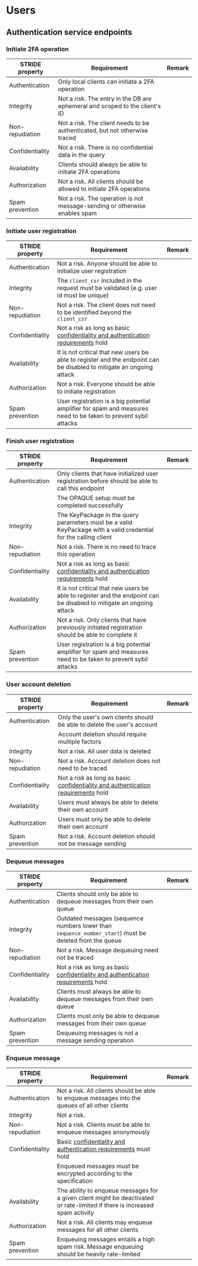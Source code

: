 # Users

## Authentication service endpoints

### Initiate 2FA operation

| STRIDE property | Requirement                                                                 | Remark |
| --------------- | --------------------------------------------------------------------------- | ------ |
| Authentication  | Only local clients can initiate a 2FA operation                             |        |
| Integrity       | Not a risk. The entry in the DB are ephemeral and scoped to the client's ID |        |
| Non-repudiation | Not a risk. The client needs to be authenticated, but not otherwise traced  |        |
| Confidentiality | Not a risk. There is no confidential data in the query                      |        |
| Availability    | Clients should always be able to initiate 2FA operations                    |        |
| Authorization   | Not a risk. All clients should be allowed to initiate 2FA operations        |        |
| Spam prevention | Not a risk. The operation is not message-sending or otherwise enables spam  |        |

### Initiate user registration

| STRIDE property | Requirement                                                                                                                                                | Remark |
| --------------- | ---------------------------------------------------------------------------------------------------------------------------------------------------------- | ------ |
| Authentication  | Not a risk. Anyone should be able to initialize user registration                                                                                          |        |
| Integrity       | The `client_csr` included in the request must be validated (e.g. user id must be unique)                                                                   |        |
| Non-repudiation | Not a risk. The client does not need to be identified beyond the `client_csr`                                                                              |        |
| Confidentiality | Not a risk as long as basic [confidentiality and authentication requirements](./../security_requirements.md#basic-confidentiality-and-authentication) hold |        |
| Availability    | It is not critical that new users be able to register and the endpoint can be disabled to mitigate an ongoing attack                                       |        |
| Authorization   | Not a risk. Everyone should be able to initiate registration                                                                                               |        |
| Spam prevention | User registration is a big potential amplifier for spam and measures need to be taken to prevent sybil attacks                                             |        |

### Finish user registration

| STRIDE property | Requirement                                                                                                                                                | Remark |
| --------------- | ---------------------------------------------------------------------------------------------------------------------------------------------------------- | ------ |
| Authentication  | Only clients that have initialized user registration before should be able to call this endpoint                                                           |        |
|                 | The OPAQUE setup must be completed successfully                                                                                                            |        |
| Integrity       | The KeyPackage in the query parameters must be a valid KeyPackage with a valid credential for the calling client                                           |        |
| Non-repudiation | Not a risk. There is no need to trace this operation                                                                                                       |        |
| Confidentiality | Not a risk as long as basic [confidentiality and authentication requirements](./../security_requirements.md#basic-confidentiality-and-authentication) hold |        |
| Availability    | It is not critical that new users be able to register and the endpoint can be disabled to mitigate an ongoing attack                                       |        |
| Authorization   | Not a risk. Only clients that have previously initiated registration should be able to complete it                                                         |        |
| Spam prevention | User registration is a big potential amplifier for spam and measures need to be taken to prevent sybil attacks                                             |        |

### User account deletion

| STRIDE property | Requirement                                                                                                                                                | Remark |
| --------------- | ---------------------------------------------------------------------------------------------------------------------------------------------------------- | ------ |
| Authentication  | Only the user's own clients should be able to delete the user's account                                                                                    |        |
|                 | Account deletion should require multiple factors                                                                                                           |        |
| Integrity       | Not a risk. All user data is deleted                                                                                                                       |        |
| Non-repudiation | Not a risk. Account deletion does not need to be traced                                                                                                    |        |
| Confidentiality | Not a risk as long as basic [confidentiality and authentication requirements](./../security_requirements.md#basic-confidentiality-and-authentication) hold |        |
| Availability    | Users must always be able to delete their own account                                                                                                      |        |
| Authorization   | Users must only be able to delete their own account                                                                                                        |        |
| Spam prevention | Not a risk. Account deletion should not be message sending                                                                                                 |        |

### Dequeue messages

| STRIDE property | Requirement                                                                                                                                                | Remark |
| --------------- | ---------------------------------------------------------------------------------------------------------------------------------------------------------- | ------ |
| Authentication  | Clients should only be able to dequeue messages from their own queue                                                                                       |        |
| Integrity       | Outdated messages (sequence numbers lower than `sequence_number_start`) must be deleted from the queue                                                     |        |
| Non-repudiation | Not a risk. Message dequeuing need not be traced                                                                                                           |        |
| Confidentiality | Not a risk as long as basic [confidentiality and authentication requirements](./../security_requirements.md#basic-confidentiality-and-authentication) hold |        |
| Availability    | Clients must always be able to dequeue messages from their own queue                                                                                       |        |
| Authorization   | Clients must only be able to dequeue messages from their own queue                                                                                         |        |
| Spam prevention | Dequeuing messages is not a message sending operation                                                                                                      |        |

### Enqueue message

| STRIDE property | Requirement                                                                                                                               | Remark |
| --------------- | ----------------------------------------------------------------------------------------------------------------------------------------- | ------ |
| Authentication  | Not a risk. All clients should be able to enqueue messages into the queues of all other clients                                           |        |
| Integrity       | Not a risk.                                                                                                                               |        |
| Non-repudiation | Not a risk. Clients must be able to enqueue messages anonymously                                                                          |        |
| Confidentiality | Basic [confidentiality and authentication requirements](./../security_requirements.md#basic-confidentiality-and-authentication) must hold |        |
|                 | Enqueued messages must be encrypted according to the specification                                                                        |        |
| Availability    | The ability to enqueue messages for a given client might be deactivated or rate-limited if there is increased spam activity               |        |
| Authorization   | Not a risk. All clients may enqueue messages for all other clients                                                                        |        |
| Spam prevention | Enqueuing messages entails a high spam risk. Message enqueuing should be heavily rate-limited                                             |        |

